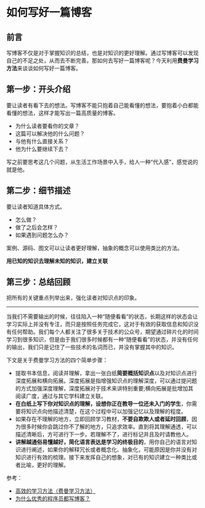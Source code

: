 # 如何写好一篇博客

## 前言
写博客不仅是对于掌握知识的总结，也是对知识的更好理解。通过写博客可以发现自己的不足之处，从而去不断完善。那如何去写好一篇博客呢？今天利用**费曼学习方法**来谈谈如何写好一篇博客。

## 第一步：开头介绍
要让读者有看下去的想法。写博客不能只抱着自己能看懂的想法，要抱着小白都能看懂的想法，这样才能写出一篇高质量的博客。
- 为什么读者要看你的文章？
- 这篇可以解决他的什么问题？
- 与他有什么直接关系？
- 他为什么要继续下去？
  
写之前要思考这几个问题，从生活工作场景中入手，给人一种“代入感”，感觉说的就是他。

## 第二步：细节描述
要让读者知道具体方式。
- 怎么做？
- 做了之后会怎样？
- 如果遇到问题怎么办？

案例、源码、图文可以让读者更好理解，抽象的概念可以使用类比的方法。

**用已知的知识去理解未知的知识，建立关联**

## 第三步：总结回顾
把所有的关键重点列举出来，强化读者对知识点的印象。


---------------------------

当我们不需要输出的时候，往往陷入一种“随便看看”的状态，长期这样的状态会让学习实际上并没有专注，而只是按照任务完成它，这对于有效的获取信息和知识没有任何帮助。我们每个人都关注了很多关于技术的公众号，期望通过碎片化的时间学习到很多知识，但是由于我们很多时候都有一种“随便看看”的状态，并没有任何的输出，我们只是记住了一些技术的名词而已，并没有掌握其中的知识。


下文是关于费曼学习方法的四个简单步骤：
- 提取书本信息，阅读并理解，拿出一张白纸**简要概括知识点**以及对知识点进行深度拓展和横向拓展。深度拓展是指增强知识点的理解深度，可以通过提问题的方式加强深度理解，深度拓展对于技术来讲特别重要;横向拓展是批增加其阅读广度，通过与其它学科建立关联。
- **在白纸上写下你对知识点的理解，设想你正在教导一位还未入门的学生**，你需要将知识点向他描述清楚，在这个过程中可以加强记忆以及理解的程度。
- 如果存在不理解的地方，立即回顾学习教材，**不要自欺欺人或者延时回顾**，因为很多时候你会跳过你不了解的地方，只追求效率。直到将其理解通透，可以描述清晰后，方可进行下一步。若理解不了，进行标记并且及时请教他人。
- **讲解越通俗易懂越好，简化语言表达是学习的终极目的**，用你自己的语言对知识进行阐述，如果你的解释冗长或者概念化、抽象化，可能原因是你并没有对知识进行有效的梳理。接下来发挥自己的想象，对已有的知识建立一种类比或者比喻，更好的理解。


参考：
- [高效的学习方法（费曼学习方法）](https://blog.csdn.net/qwxwaty/article/details/80376935)
- [为什么优秀的程序员都写博客？](https://mp.weixin.qq.com/s/tbhV0ViA4VbPjELdvmvOug)

<Valine/>